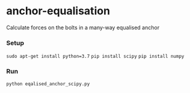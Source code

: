 # anchor-equalisation
Calculate forces on the bolts in a many-way equalised anchor


### Setup
`sudo apt-get install python=3.7`
`pip install scipy`
`pip install numpy`


### Run
`python eqalised_anchor_scipy.py`
